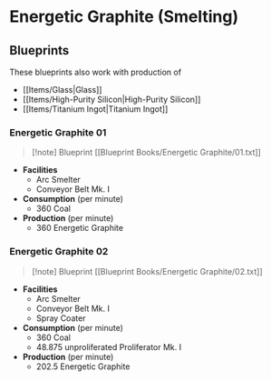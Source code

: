 # Energetic Graphite (Smelting)

## Blueprints

These blueprints also work with production of 
- [[Items/Glass|Glass]]
- [[Items/High-Purity Silicon|High-Purity Silicon]]
- [[Items/Titanium Ingot|Titanium Ingot]]

### Energetic Graphite 01

> [!note] Blueprint
> [[Blueprint Books/Energetic Graphite/01.txt]]

- **Facilities**
	- Arc Smelter
	- Conveyor Belt Mk. I
- **Consumption** (per minute)
	- 360 Coal
- **Production** (per minute)
	- 360 Energetic Graphite

### Energetic Graphite 02

> [!note] Blueprint
> [[Blueprint Books/Energetic Graphite/02.txt]]

- **Facilities**
	- Arc Smelter
	- Conveyor Belt Mk. I
	- Spray Coater
- **Consumption** (per minute)
	- 360 Coal
	- 48.875 unproliferated Proliferator Mk. I
- **Production** (per minute)
	- 202.5 Energetic Graphite
